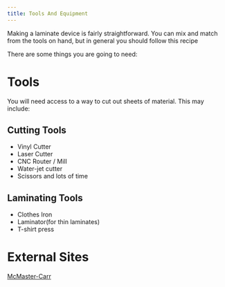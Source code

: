 ```yaml
---
title: Tools And Equipment
---
```

Making a laminate device is fairly straightforward.  You can mix and match from the tools on hand, but in general you should follow this recipe

There are some things you are going to need:

Tools
=====

You will need access to a way to cut out sheets of material.  This may include:

Cutting Tools
-------------
- Vinyl Cutter
- Laser Cutter
- CNC Router / Mill
- Water-jet cutter
- Scissors and lots of time

Laminating Tools
----------------

- Clothes Iron
- Laminator(for thin laminates)
- T-shirt press

External Sites
==============

[McMaster-Carr](http://www.mcmaster.com)
